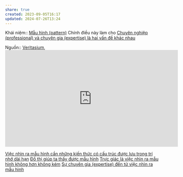 ```yaml
---
share: true
created: 2023-09-05T16:17
updated: 2024-07-26T13:24
---
```

Khái niệm:: [Mẫu hình (pattern)](../../../%CE%9E%20Kh%C3%A1i%20ni%E1%BB%87m/Nh%E1%BA%ADn%20th%E1%BB%A9c/M%E1%BA%ABu%20h%C3%ACnh%20(pattern).md)
Chính điều này làm cho [Chuyên nghiệp (professional) và chuyên gia (expertise) là hai vấn đề khác nhau](../../H%E1%BB%8Dc%20t%E1%BA%ADp,%20hi%E1%BB%83u%20bi%E1%BA%BFt/Chuy%C3%AAn%20nghi%E1%BB%87p%20(professional)%20v%C3%A0%20chuy%C3%AAn%20gia%20(expertise)%20l%C3%A0%20hai%20v%E1%BA%A5n%20%C4%91%E1%BB%81%20kh%C3%A1c%20nhau.md) 

Nguồn:: [Veritasium](../../../%CE%9E%20Ngu%E1%BB%93n/Veritasium.md), <iframe width="560" height="315" src="https://www.youtube.com/embed/watch?v=5eW6Eagr9XA" title="YouTube video player" frameborder="0" allow="accelerometer; autoplay; clipboard-write; encrypted-media; gyroscope; picture-in-picture; web-share" referrerpolicy="strict-origin-when-cross-origin" allowfullscreen></iframe>

[Việc nhìn ra mẫu hình cần những kiến thức có cấu trúc được lưu trong trí nhớ dài hạn](./Vi%E1%BB%87c%20nh%C3%ACn%20ra%20m%E1%BA%ABu%20h%C3%ACnh%20c%E1%BA%A7n%20nh%E1%BB%AFng%20ki%E1%BA%BFn%20th%E1%BB%A9c%20c%C3%B3%20c%E1%BA%A5u%20tr%C3%BAc%20%C4%91%C6%B0%E1%BB%A3c%20l%C6%B0u%20trong%20tr%C3%AD%20nh%E1%BB%9B%20d%C3%A0i%20h%E1%BA%A1n.md)
[Đồ thị giúp ta thấy được mẫu hình](../../M%C3%B4i%20tr%C6%B0%E1%BB%9Dng%20ngh%C4%A9,%20nh%E1%BA%ADn%20th%E1%BB%A9c%20t%C4%83ng%20c%C6%B0%E1%BB%9Dng/%C4%90%E1%BB%93%20th%E1%BB%8B%20gi%C3%BAp%20ta%20th%E1%BA%A5y%20%C4%91%C6%B0%E1%BB%A3c%20m%E1%BA%ABu%20h%C3%ACnh.md)
[Trực giác là việc nhìn ra mẫu hình không hơn không kém](./Tr%E1%BB%B1c%20gi%C3%A1c%20l%C3%A0%20vi%E1%BB%87c%20nh%C3%ACn%20ra%20m%E1%BA%ABu%20h%C3%ACnh%20kh%C3%B4ng%20h%C6%A1n%20kh%C3%B4ng%20k%C3%A9m.md)
[Sự chuyên gia (expertise) đến từ việc nhìn ra mẫu hình](./S%E1%BB%B1%20chuy%C3%AAn%20gia%20(expertise)%20%C4%91%E1%BA%BFn%20t%E1%BB%AB%20vi%E1%BB%87c%20nh%C3%ACn%20ra%20m%E1%BA%ABu%20h%C3%ACnh.md)